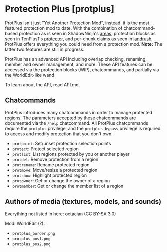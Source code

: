 Protection Plus [protplus]
==========================

ProtPlus isn't just "Yet Another Protection Mod", instead, it is the most featured protection mod to date. With the combination of chatcommand-based protection as is seen in ShadowNinja's [areas](https://forum.minetest.net/viewtopic.php?t=7239), protection blocks as seen in TenPlus1's [protector](https://github.com/tenplus1/protector), and per-chunk claims as seen in [landrush](https://forum.minetest.net/viewtopic.php?id=4799), ProtPlus offers everything you could need from a protection mod. **Note:** The latter two features are still in progress.

ProtPlus has an advanced API including overlap checking, renaming, member and owner management, and more. These API features can be accessed via the protection blocks (WIP), chatcommands, and partially via the WorldEdit-like wand

To learn about the API, read API.md.

Chatcommands
------------

ProtPlus introduces many chatcommands in order to manage protected regions. The parameters accepted by these chatcommands are documented via the `/help` chatcommand. All ProtPlus chatcommands require the `protplus` privilege, and the `protplus_bypass` privilege is required to access and modify protection that you don't own.

* `protpoint`: Set/unset protection selection points
* `protect`: Protect selected region
* `protlist`: List regions protected by you or another player
* `protdel`: Remove protection from a region
* `protrename`: Rename protected region
* `protmove`: Move/resize a protected region
* `protshow`: Highlight protected region
* `protowner`: Get or change the owner of a region
* `protmember`: Get or change the member list of a region

Authors of media (textures, models, and sounds)
-----------------------------------------------
Everything not listed in here:
octacian (CC BY-SA 3.0)

Mod: WorldEdit (?):
* `protplus_border.png`
* `protplus_pos1.png`
* `protplus_pos2.png`